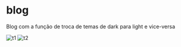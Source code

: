 # blog
Blog com a função de troca de temas de dark para light e vice-versa

![t1](https://github.com/carturtec/blog/assets/85030075/f16fba2a-915f-4f0d-bffe-f475c0f455c2)
![t2](https://github.com/carturtec/blog/assets/85030075/50141714-d963-4b88-a2db-0d3cd18966a8)
